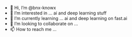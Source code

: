 - 👋 Hi, I’m @bnx-knowx
- 👀 I’m interested in ... ai and deep learning stuff
- 🌱 I’m currently learning ... ai and deep learning on fast.ai
- 💞️ I’m looking to collaborate on ...
- 📫 How to reach me ...

<!---
bnx-knowx/bnx-knowx is a ✨ special ✨ repository because its `README.md` (this file) appears on your GitHub profile.
You can click the Preview link to take a look at your changes.
--->
